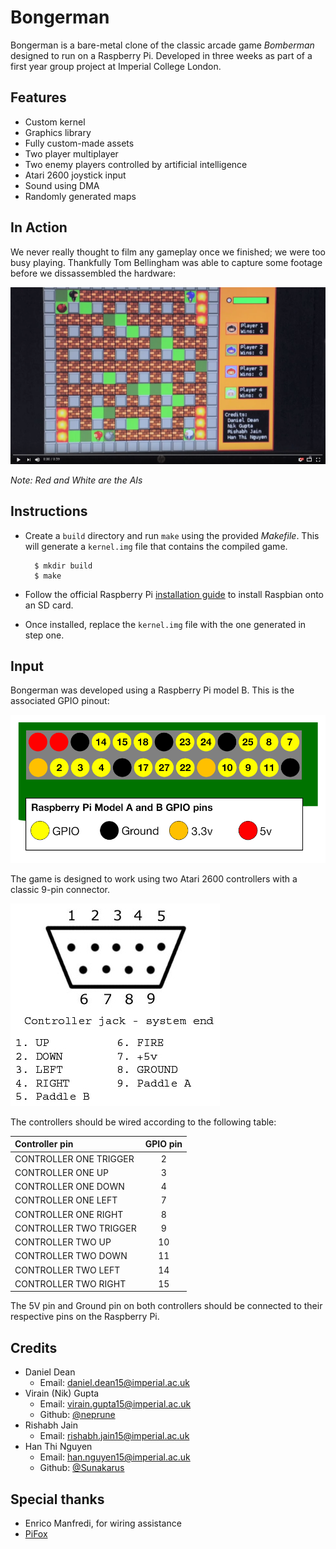 Bongerman
=========
Bongerman is a bare-metal clone of the classic arcade game *Bomberman* designed to run on a Raspberry Pi. Developed in three weeks as part of a first year group project at Imperial College London.

Features
--------
* Custom kernel
* Graphics library
* Fully custom-made assets
* Two player multiplayer
* Two enemy players controlled by artificial intelligence
* Atari 2600 joystick input
* Sound using DMA
* Randomly generated maps

In Action
------------
We never really thought to film any gameplay once we finished; we were too busy playing. Thankfully Tom Bellingham was able to capture some footage before we dissassembled the hardware:

[![youtube video thumbnail](/README/images/video-thumbnail.png)](https://youtu.be/pQvIsv2j6D8)

*Note: Red and White are the AIs*

Instructions
------------
- Create a `build` directory and run `make` using the provided *Makefile*. This will generate a `kernel.img` file that contains the compiled game.

        $ mkdir build
        $ make
- Follow the official Raspberry Pi [installation guide](https://www.raspberrypi.org/documentation/installation/installing-images/) to install Raspbian onto an SD card.
- Once installed, replace the `kernel.img` file with the one generated in step one.

Input
-----
Bongerman was developed using a Raspberry Pi model B. This is the associated GPIO pinout:

![Raspberry Pi Model B Pinout](/README/images/pi-pinout.png)

The game is designed to work using two Atari 2600 controllers with a classic 9-pin connector.

![Atari 2600 Pinout](/README/images/atari-pinout.jpg)

The controllers should be wired according to the following table:

| Controller pin | GPIO pin |
|:--------------|:---------:|
|CONTROLLER ONE TRIGGER|2|
|CONTROLLER ONE UP|3|
|CONTROLLER ONE DOWN|4|
|CONTROLLER ONE LEFT|7|
|CONTROLLER ONE RIGHT|8|
|CONTROLLER TWO TRIGGER|9|
|CONTROLLER TWO UP|10|
|CONTROLLER TWO DOWN|11|
|CONTROLLER TWO LEFT|14|
|CONTROLLER TWO RIGHT|15|

The 5V pin and Ground pin on both controllers should be connected to their respective pins on the Raspberry Pi.

Credits
-------
* Daniel Dean
     - Email: daniel.dean15@imperial.ac.uk
* Virain (Nik) Gupta
     - Email: virain.gupta15@imperial.ac.uk
     - Github: [@neprune](https://github.com/neprune)
* Rishabh Jain
     - Email: rishabh.jain15@imperial.ac.uk
* Han Thi Nguyen
     - Email: han.nguyen15@imperial.ac.uk
     - Github: [@Sunakarus](https://github.com/Sunakarus)

Special thanks
--------------
* Enrico Manfredi, for wiring assistance
* [PiFox](https://github.com/ICTeam28/PiFox)
